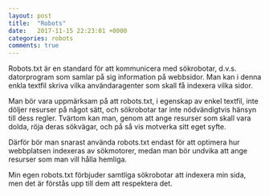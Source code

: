 ```yaml
---
layout: post
title:  "Robots"
date:   2017-11-15 22:23:01 +0000
categories: robots
comments: true
---
```

Robots.txt är en standard för att kommunicera med sökrobotar, d.v.s. datorprogram som samlar på sig information på webbsidor. Man kan i denna
enkla textfil skriva vilka användaragenter som skall få indexera vilka sidor.

Man bör vara uppmärksam på att robots.txt, i egenskap av enkel textfil, inte döljer resurser på något sätt, och sökrobotar tar inte
nödvändigtvis hänsyn till dess regler. Tvärtom kan man, genom att ange resurser som skall vara dolda, röja deras sökvägar, och på så vis
motverka sitt eget syfte.

Därför bör man snarast använda robots.txt endast för att optimera hur webbplatsen indexeras av sökmotorer, medan man bör undvika att ange
resurser som man vill hålla hemliga.

Min egen robots.txt förbjuder samtliga sökrobotar att indexera min sida,
men det är förstås upp till dem att respektera det.

[jekyll-docs]: https://jekyllrb.com/docs/home
[jekyll-gh]:   https://github.com/jekyll/jekyll
[jekyll-talk]: https://talk.jekyllrb.com/
